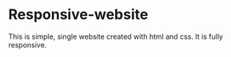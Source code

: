 # Responsive-website
This is simple, single website created with html and css.
It is fully responsive.
